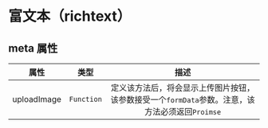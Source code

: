 # 富文本（richtext）

<vuep  template="#richtext-example"></vuep>

<script v-pre type="text/x-template" id="richtext-example">
<template>
  <vue-fa-form :form-items="formItems"
               :get-form-data="getFormData"
               @submit="submit" />
</template>



<script>
export default {
  data() {
    return {
      formItems: [
        {
          label: '内容',
          key: 'content',
          type: 'richtext',
          meta:{
            async uploadImage(data){
              console.log(data)
            }
          }
        }
      ],
      getFormData: () => ({
        content: ''
      })
    }
  },
  methods: {
    submit(data) {
      console.log(data)
    }
  }
}
</script>
</script>

## meta 属性

|    属性     |    类型    |                             描述                             |
| :---------: | :--------: | :----------------------------------------------------------: |
| uploadImage | `Function` | 定义该方法后，将会显示上传图片按钮，该参数接受一个`formData`参数。注意，该方法必须返回`Proimse` |

